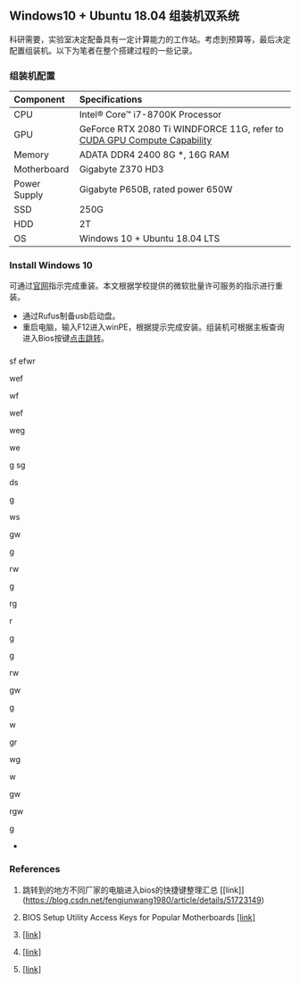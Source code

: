 ## Windows10 + Ubuntu 18.04 组装机双系统
科研需要，实验室决定配备具有一定计算能力的工作站。考虑到预算等，最后决定配置组装机。以下为笔者在整个搭建过程的一些记录。

### 组装机配置
| Component | Specifications |
|:-|:-|
| CPU | Intel® Core™ i7-8700K Processor |
| GPU | GeForce RTX 2080 Ti WINDFORCE 11G, refer to [CUDA GPU Compute Capability](https://developer.nvidia.com/cuda-gpus) |
| Memory | ADATA DDR4 2400 8G *, 16G RAM |
| Motherboard | Gigabyte Z370 HD3 |
| Power Supply | Gigabyte P650B, rated power 650W |
| SSD | 250G |
| HDD | 2T |
| OS | Windows 10 + Ubuntu 18.04 LTS|


###  Install Windows 10
可通过[官网](https://www.microsoft.com/en-us/software-download/windows10)指示完成重装。本文根据学校提供的微软批量许可服务的指示进行重装。
- 通过Rufus制备usb启动盘。
- 重启电脑，输入F12进入winPE，根据提示完成安装。组装机可根据主板查询进入Bios按键[点击跳转](#jump)。

### 
sf
efwr


wef

wf

wef

weg

we

g
sg

ds

g

ws

gw

g

rw

g

rg

r

g

g

rw

gw

g

w

gr

wg

w

gw

rgw

g

-





### References

1. <span id="jump">跳转到的地方</span>不同厂家的电脑进入bios的快捷键整理汇总 [[link]]
(https://blog.csdn.net/fengjunwang1980/article/details/51723149)

2. BIOS Setup Utility Access Keys for Popular Motherboards [[link]](https://www.lifewire.com/bios-setup-utility-access-keys-for-popular-motherboards-2624462)
3. [[link]]()
4. [[link]]()
5. [[link]]()
